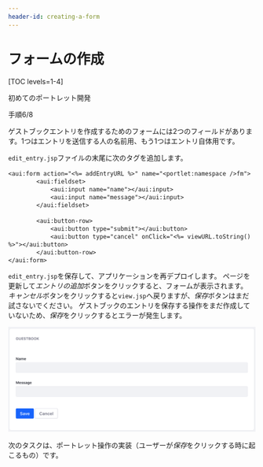 ```yaml
---
header-id: creating-a-form
---
```


# フォームの作成

[TOC levels=1-4]

<div class="learn-path-step row">
    <p id="stepTitle">初めてのポートレット開発</p><p>手順6/8</p>
</div>

ゲストブックエントリを作成するためのフォームには2つのフィールドがあります。1つはエントリを送信する人の名前用、もう1つはエントリ自体用です。

`edit_entry.jsp`ファイルの末尾に次のタグを追加します。

    <aui:form action="<%= addEntryURL %>" name="<portlet:namespace />fm">
            <aui:fieldset>
                <aui:input name="name"></aui:input>
                <aui:input name="message"></aui:input>
            </aui:fieldset>
    
            <aui:button-row>
                <aui:button type="submit"></aui:button>
                <aui:button type="cancel" onClick="<%= viewURL.toString() %>"></aui:button>
            </aui:button-row>
    </aui:form>

`edit_entry.jsp`を保存して、アプリケーションを再デプロイします。 ページを更新して*エントリの追加*ボタンをクリックすると、フォームが表示されます。 *キャンセル*ボタンをクリックすると`view.jsp`へ戻りますが、*保存*ボタンはまだ試さないでください。 ゲストブックのエントリを保存する操作をまだ作成していないため、*保存*をクリックするとエラーが発生します。

![図1：これは、エントリを追加するためのゲストブックアプリケーションのフォームです。](../../../images/first-guestbook-portlet-edit-entry.png)

次のタスクは、ポートレット操作の実装（ユーザーが*保存*をクリックする時に起こるもの）です。
